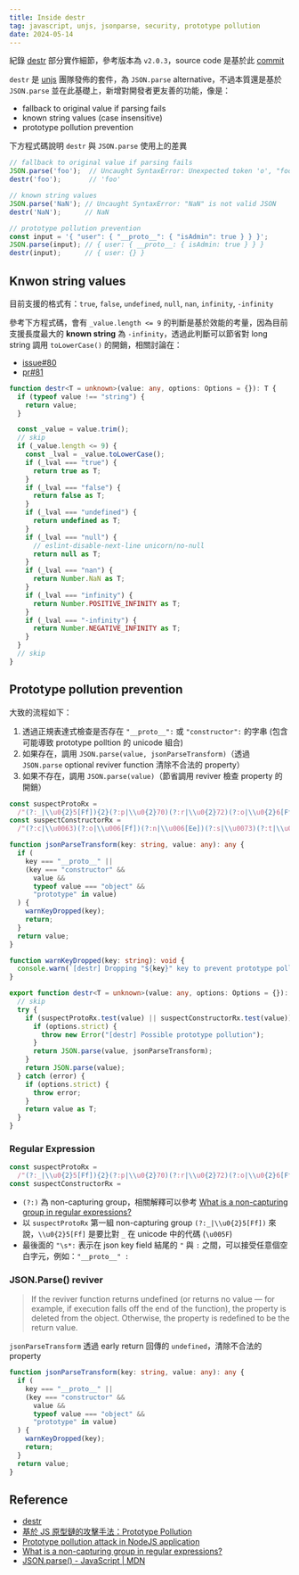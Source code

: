 ```yaml
---
title: Inside destr
tag: javascript, unjs, jsonparse, security, prototype pollution
date: 2024-05-14
---
```


紀錄 [destr](https://github.com/unjs/destr) 部分實作細節，參考版本為 `v2.0.3`，source code 是基於此 [commit](https://github.com/unjs/destr/tree/6a75e3318e7cd743f9f5a3b96721dce48f42e7ba)

`destr` 是 [unjs](https://github.com/unjs) 團隊發佈的套件，為 `JSON.parse` alternative，不過本質還是基於 `JSON.parse` 並在此基礎上，新增對開發者更友善的功能，像是：

- fallback to original value if parsing fails
- known string values (case insensitive)
- prototype pollution prevention

下方程式碼說明 `destr` 與 `JSON.parse` 使用上的差異

```ts
// fallback to original value if parsing fails
JSON.parse('foo');  // Uncaught SyntaxError: Unexpected token 'o', "foo" is not valid JSON
destr('foo');       // 'foo'

// known string values
JSON.parse('NaN'); // Uncaught SyntaxError: "NaN" is not valid JSON
destr('NaN');      // NaN

// prototype pollution prevention
const input = '{ "user": { "__proto__": { "isAdmin": true } } }';
JSON.parse(input); // { user: { __proto__: { isAdmin: true } } }
destr(input);      // { user: {} }
```

## Knwon string values

目前支援的格式有：`true`, `false`, `undefined`, `null`, `nan`, `infinity`, `-infinity`

參考下方程式碼，會有 `_value.length <= 9` 的判斷是基於效能的考量，因為目前支援長度最大的 **known string** 為 `-infinity`，透過此判斷可以節省對 long string 調用 `toLowerCase()` 的開銷，相關討論在：

- [issue#80](https://github.com/unjs/destr/issues/80)
- [pr#81](https://github.com/unjs/destr/pull/81)

```ts
function destr<T = unknown>(value: any, options: Options = {}): T {
  if (typeof value !== "string") {
    return value;
  }

  const _value = value.trim();
  // skip
  if (_value.length <= 9) {
    const _lval = _value.toLowerCase();
    if (_lval === "true") {
      return true as T;
    }
    if (_lval === "false") {
      return false as T;
    }
    if (_lval === "undefined") {
      return undefined as T;
    }
    if (_lval === "null") {
      // eslint-disable-next-line unicorn/no-null
      return null as T;
    }
    if (_lval === "nan") {
      return Number.NaN as T;
    }
    if (_lval === "infinity") {
      return Number.POSITIVE_INFINITY as T;
    }
    if (_lval === "-infinity") {
      return Number.NEGATIVE_INFINITY as T;
    }
  }
  // skip
}
```

## Prototype pollution prevention

大致的流程如下：

1. 透過正規表達式檢查是否存在 `"__proto__":` 或 `"constructor":` 的字串 (包含可能導致 prototype polltion 的 unicode 組合)
1. 如果存在，調用 `JSON.parse(value, jsonParseTransform)`（透過 `JSON.parse` optional reviver function 清除不合法的 property）
1. 如果不存在，調用 `JSON.parse(value)`（節省調用 reviver 檢查 property 的開銷）

```ts
const suspectProtoRx =
  /"(?:_|\\u0{2}5[Ff]){2}(?:p|\\u0{2}70)(?:r|\\u0{2}72)(?:o|\\u0{2}6[Ff])(?:t|\\u0{2}74)(?:o|\\u0{2}6[Ff])(?:_|\\u0{2}5[Ff]){2}"\s*:/;
const suspectConstructorRx =
  /"(?:c|\\u0063)(?:o|\\u006[Ff])(?:n|\\u006[Ee])(?:s|\\u0073)(?:t|\\u0074)(?:r|\\u0072)(?:u|\\u0075)(?:c|\\u0063)(?:t|\\u0074)(?:o|\\u006[Ff])(?:r|\\u0072)"\s*:/;

function jsonParseTransform(key: string, value: any): any {
  if (
    key === "__proto__" ||
    (key === "constructor" &&
      value &&
      typeof value === "object" &&
      "prototype" in value)
  ) {
    warnKeyDropped(key);
    return;
  }
  return value;
}

function warnKeyDropped(key: string): void {
  console.warn(`[destr] Dropping "${key}" key to prevent prototype pollution.`);
}

export function destr<T = unknown>(value: any, options: Options = {}): T {
  // skip
  try {
    if (suspectProtoRx.test(value) || suspectConstructorRx.test(value)) {
      if (options.strict) {
        throw new Error("[destr] Possible prototype pollution");
      }
      return JSON.parse(value, jsonParseTransform);
    }
    return JSON.parse(value);
  } catch (error) {
    if (options.strict) {
      throw error;
    }
    return value as T;
  }
}
```

### Regular Expression

```ts
const suspectProtoRx =
  /"(?:_|\\u0{2}5[Ff]){2}(?:p|\\u0{2}70)(?:r|\\u0{2}72)(?:o|\\u0{2}6[Ff])(?:t|\\u0{2}74)(?:o|\\u0{2}6[Ff])(?:_|\\u0{2}5[Ff]){2}"\s*:/;
const suspectConstructorRx =
```

- `(?:)` 為 non-capturing group，相關解釋可以參考 [What is a non-capturing group in regular expressions?](https://stackoverflow.com/questions/3512471/what-is-a-non-capturing-group-in-regular-expressions)
- 以 `suspectProtoRx` 第一組 non-capturing group `(?:_|\\u0{2}5[Ff])` 來說，`\\u0{2}5[Ff]` 是要比對 `_` 在 unicode 中的代碼 (`\u005F`)
- 最後面的 `"\s*:` 表示在 json key field 結尾的 `"` 與 `:` 之間，可以接受任意個空白字元，例如：`"__proto__" :`

### JSON.Parse() reviver

>If the reviver function returns undefined (or returns no value — for example, if execution falls off the end of the function), the property is deleted from the object. Otherwise, the property is redefined to be the return value.

`jsonParseTransform` 透過 early return 回傳的 `undefined`，清除不合法的 property

```ts
function jsonParseTransform(key: string, value: any): any {
  if (
    key === "__proto__" ||
    (key === "constructor" &&
      value &&
      typeof value === "object" &&
      "prototype" in value)
  ) {
    warnKeyDropped(key);
    return;
  }
  return value;
}
```

## Reference

- [destr](https://github.com/unjs/destr)
- [基於 JS 原型鏈的攻擊手法：Prototype Pollution](https://github.com/aszx87410/blog/issues/88)
- [Prototype pollution attack in NodeJS application](https://github.com/HoLyVieR/prototype-pollution-nsec18/blob/master/paper/JavaScript_prototype_pollution_attack_in_NodeJS.pdf)
- [What is a non-capturing group in regular expressions?](https://stackoverflow.com/questions/3512471/what-is-a-non-capturing-group-in-regular-expressions)
- [JSON.parse() - JavaScript | MDN](https://developer.mozilla.org/en-US/docs/Web/JavaScript/Reference/Global_Objects/JSON/parse)
